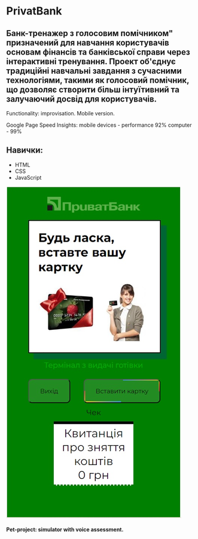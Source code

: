 # **PrivatBank**

## Банк-тренажер з голосовим помічником" призначений для навчання користувачів основам фінансів та банківської справи через інтерактивні тренування. Проект об'єднує традиційні навчальні завдання з сучасними технологіями, такими як голосовий помічник, що дозволяє створити більш інтуїтивний та залучаючий досвід для користувачів.

Functionality: improvisation.
Mobile version.

Google Page Speed Insights:
mobile devices - performance 92%
computer - 99%

## **Навички**:

- HTML
- CSS
- JavaScript

![картинка](images/privat.jpg)

#### Pet-project: simulator with voice assessment.
